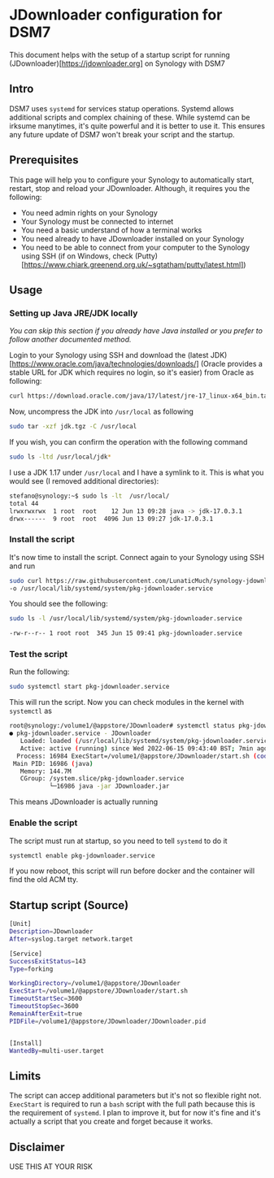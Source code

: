 # JDownloader configuration for DSM7

This document helps with the setup of a startup script for running (JDownloader)[https://jdownloader.org] on Synology with DSM7

## Intro

DSM7 uses `systemd` for services statup operations. Systemd allows additional scripts and complex chaining of these. While systemd can be irksume manytimes, it's quite powerful and it is better to use it. This ensures any future update of DSM7 won't break your script and the startup.

## Prerequisites

This page will help you to configure your Synology to automatically start, restart, stop and reload your JDownloader. Although, it requires you the following:

- You need admin rights on your Synology
- Your Synology must be connected to internet
- You need a basic understand of how a terminal works
- You need already to have JDownloader installed on your Synology
- You need to be able to connect from your computer to the Synology using SSH (if on Windows, check (Putty)[https://www.chiark.greenend.org.uk/~sgtatham/putty/latest.html])

## Usage

### Setting up Java JRE/JDK locally

_You can skip this section if you already have Java installed or you prefer to follow another documented method._

Login to your Synology using SSH and download the (latest JDK)[https://www.oracle.com/java/technologies/downloads/] (Oracle provides a stable URL for JDK which requires no login, so it's easier) from Oracle as following:

```bash
curl https://download.oracle.com/java/17/latest/jre-17_linux-x64_bin.tar.gz -o jre.tgz
```

Now, uncompress the JDK into `/usr/local` as following

```bash
sudo tar -xzf jdk.tgz -C /usr/local
```

If you wish, you can confirm the operation with the following command

```bash
sudo ls -ltd /usr/local/jdk*
```

I use a JDK 1.17 under `/usr/local` and I have a symlink to it. This is what you would see (I removed additional directories):

```bash
stefano@synology:~$ sudo ls -lt  /usr/local/
total 44
lrwxrwxrwx  1 root  root    12 Jun 13 09:28 java -> jdk-17.0.3.1
drwx------  9 root  root  4096 Jun 13 09:27 jdk-17.0.3.1
```

### Install the script

It's now time to install the script. Connect again to your Synology using SSH and run

```bash
sudo curl https://raw.githubusercontent.com/LunaticMuch/synology-jdownloader/develop/pkg-jdownloader.service \
-o /usr/local/lib/systemd/system/pkg-jdownloader.service
```

You should see the following:

```bash
sudo ls -l /usr/local/lib/systemd/system/pkg-jdownloader.service

-rw-r--r-- 1 root root  345 Jun 15 09:41 pkg-jdownloader.service
```

### Test the script

Run the following:

```bash
sudo systemctl start pkg-jdownloader.service
```

This will run the script. Now you can check modules in the kernel with `systemctl` as

```bash
root@synology:/volume1/@appstore/JDownloader# systemctl status pkg-jdownloader.service -l
● pkg-jdownloader.service - JDownloader
   Loaded: loaded (/usr/local/lib/systemd/system/pkg-jdownloader.service; disabled; vendor preset: disabled)
   Active: active (running) since Wed 2022-06-15 09:43:40 BST; 7min ago
  Process: 16984 ExecStart=/volume1/@appstore/JDownloader/start.sh (code=exited, status=0/SUCCESS)
 Main PID: 16986 (java)
   Memory: 144.7M
   CGroup: /system.slice/pkg-jdownloader.service
           └─16986 java -jar JDownloader.jar
```

This means JDownloader is actually running

### Enable the script

The script must run at startup, so you need to tell `systemd` to do it

```bash
systemctl enable pkg-jdownloader.service
```

If you now reboot, this script will run before docker and the container will find the old ACM tty.

## Startup script (Source)

```bash
[Unit]
Description=JDownloader
After=syslog.target network.target

[Service]
SuccessExitStatus=143
Type=forking

WorkingDirectory=/volume1/@appstore/JDownloader
ExecStart=/volume1/@appstore/JDownloader/start.sh
TimeoutStartSec=3600
TimeoutStopSec=3600
RemainAfterExit=true
PIDFile=/volume1/@appstore/JDownloader/JDownloader.pid


[Install]
WantedBy=multi-user.target
```

## Limits

The script can accep additional parameters but it's not so flexible right not. `ExecStart` is required to run a `bash` script with the full path because this is the requirement of `systemd`. I plan to improve it, but for now it's fine and it's actually a script that you create and forget because it works.

## Disclaimer

USE THIS AT YOUR RISK
